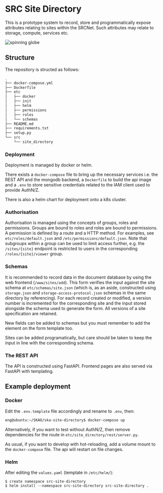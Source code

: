 # SRC Site Directory

This is a prototype system to record, store and programmatically expose attributes relating to sites within the SRCNet. Such attributes 
may relate to storage, compute, services etc.

![spinning globe](doc/img/globe.gif "spinning globe")

## Structure

The repository is structed as follows:

```bash
.
├── docker-compose.yml
├── Dockerfile
├── etc
│   ├── docker
│   ├── init
│   ├── helm
│   ├── permissions
│   ├── roles
│   └── schemas
├── README.md
├── requirements.txt
├── setup.py
└── src
    └── site_directory
```

### Deployment

Deployment is managed by docker or helm. 

There exists a `docker-compose` file to bring up the necessary services i.e. the REST API and the mongodb backend, 
a `Dockerfile` to build the api image and a `.env` to store sensitive credentials related to the IAM client used to 
provide AuthN/Z.

There is also a helm chart for deployment onto a k8s cluster.

### Authorisation

Authorisation is managed using the concepts of groups, roles and permissions. Groups are bound to roles and roles are 
bound to permissions. A permission is defined by a route and a HTTP method. For examples, see `etc/roles/default.json` 
and `/etc/permissions/default.json`. Note that subgroups within a group can be used to limit access further, e.g. the 
`/sites/{site}` endpoint is restricted to users in the corresponding `/roles/{site}/viewer` group. 

### Schemas

It is recommended to record data in the document database by using the web frontend (`/www/sites/add`). This form 
verifies the input against the site schema at `etc/schemas/site.json` (which is, as an aside, constructed using 
`storage.json` and `storage-access-protocol.json` schemas in the same directory by referencing). For each record created 
or modified, a version number is incremented for the corresponding site and the input stored alongside the schema used 
to generate the form. All versions of a site specification are retained.

New fields can be added to schemas but you must remember to add the element on the form template too.

Sites can be added programatically, but care should be taken to keep the input in line with the corresponding schema.

### The REST API

The API is constructed using FastAPI. Frontend pages are also served via FastAPI with templating.

## Example deployment

### Docker

Edit the `.env.template` file accordingly and rename to `.env`, then:

```bash
eng@ubuntu:~/SKAO/ska-site-directory$ docker-compose up
```

Alternatively, if you want to test without AuthN/Z, then remove dependencies for the route in 
`etc/site_directory/rest/server.py`. 

As usual, if you want to develop with hot-reloading, add a volume mount to the `docker-compose` file. The api will 
restart on file changes.

### Helm

After editing the `values.yaml` (template in `/etc/helm/`):

```
$ create namespace src-site-directory
$ helm install --namespace src-site-directory src-site-directory .
```

